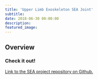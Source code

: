 ```yaml
---
title: 'Upper Limb Exoskeleton SEA Joint'
subtitle:
date: 2018-06-30 00:00:00
description:
featured_image:
---
```




## Overview

### Check it out!
[Link to the SEA project repository on Github.](https://github.com/mossti/exo_rendering)

